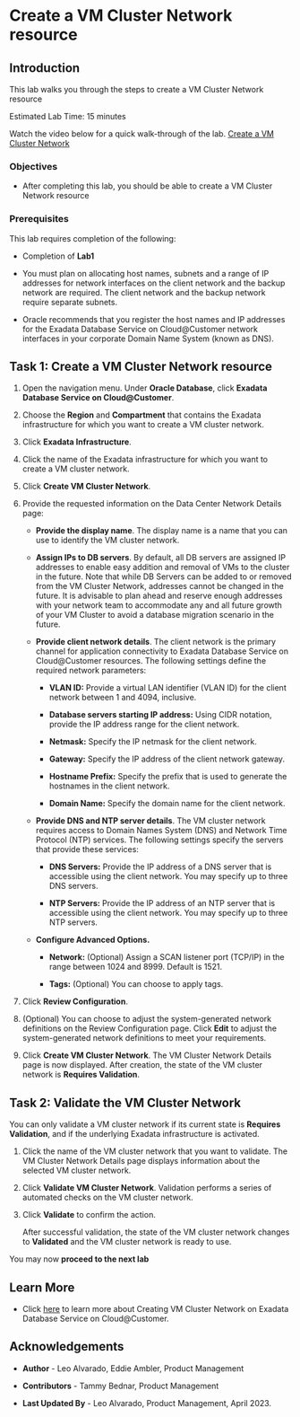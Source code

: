 
# Create a VM Cluster Network resource


## Introduction

This lab walks you through the steps to create a VM Cluster Network resource

Estimated Lab Time: 15 minutes

Watch the video below for a quick walk-through of the lab.
[Create a VM Cluster Network](youtube:5gaKF1ewyRg)




### Objectives

-   After completing this lab, you should be able to create a VM Cluster Network resource


### Prerequisites

This lab requires completion of the following:

* Completion of **Lab1**

* You must plan on allocating host names, subnets and a range of IP addresses for network interfaces on the client network and the backup network are required. The client network and the backup network require separate subnets.

* Oracle recommends that you register the host names and IP addresses for the Exadata Database Service on Cloud@Customer network interfaces in your corporate Domain Name System (known as DNS).



## Task 1: Create a VM Cluster Network resource

1. Open the navigation menu. Under **Oracle Database**, click **Exadata Database Service on Cloud@Customer**.

2. Choose the **Region** and **Compartment** that contains the Exadata infrastructure for which you want to create a VM cluster network.

3. Click **Exadata Infrastructure**.

4. Click the name of the Exadata infrastructure for which you want to create a VM cluster network.

5. Click **Create VM Cluster Network**.

6. Provide the requested information on the Data Center Network Details page:

    * **Provide the display name**. The display name is a name that you can use to identify the VM cluster network.

    * **Assign IPs to DB servers**. By default, all DB servers are assigned IP addresses to enable easy addition and removal of VMs to the cluster in the future. Note that while DB Servers can be added to or removed from the VM Cluster Network, addresses cannot be changed in the future. It is advisable to plan ahead and reserve enough addresses with your network team to accommodate any and all future growth of your VM Cluster to avoid a database migration scenario in the future.

    * **Provide client network details**. The client network is the primary channel for application connectivity to Exadata Database Service on Cloud@Customer resources. The following settings define the required network parameters:

        * **VLAN ID:** Provide a virtual LAN identifier (VLAN ID) for the client network between 1 and 4094, inclusive.

        * **Database servers starting IP address:** Using CIDR notation, provide the IP address range for the client network.

        * **Netmask:** Specify the IP netmask for the client network.

        * **Gateway:** Specify the IP address of the client network gateway.

        * **Hostname Prefix:** Specify the prefix that is used to generate the hostnames in the client network.

        * **Domain Name:** Specify the domain name for the client network.

    * **Provide DNS and NTP server details**. The VM cluster network requires access to Domain Names System (DNS) and Network Time Protocol (NTP) services. The following settings specify the servers that provide these services:

        * **DNS Servers:** Provide the IP address of a DNS server that is accessible using the client network. You may specify up to three DNS servers.

        * **NTP Servers:** Provide the IP address of an NTP server that is accessible using the client network. You may specify up to three NTP servers.

    * **Configure Advanced Options.**

        * **Network:** (Optional) Assign a SCAN listener port (TCP/IP) in the range between 1024 and 8999. Default is 1521.

        * **Tags:** (Optional) You can choose to apply tags.

7. Click **Review Configuration**.

8. (Optional) You can choose to adjust the system-generated network definitions on the Review Configuration page. Click **Edit** to adjust the system-generated network definitions to meet your requirements.

9. Click **Create VM Cluster Network**. The VM Cluster Network Details page is now displayed. After creation, the state of the VM cluster network is **Requires Validation**.


## Task 2: Validate the VM Cluster Network

You can only validate a VM cluster network if its current state is **Requires Validation**, and if the underlying Exadata infrastructure is activated.

1. Click the name of the VM cluster network that you want to validate. The VM Cluster Network Details page displays information about the selected VM cluster network.

2. Click **Validate VM Cluster Network**. Validation performs a series of automated checks on the VM cluster network.

3. Click **Validate** to confirm the action.

    After successful validation, the state of the VM cluster network changes to **Validated** and the VM cluster network is ready to use.


You may now **proceed to the next lab**



## Learn More

* Click [here](https://docs.public.oneportal.content.oci.oraclecloud.com/en-us/iaas/exadata/doc/ecc-setting-up-the-network.html) to learn more about Creating VM Cluster Network on Exadata Database Service on Cloud@Customer.

## Acknowledgements

* **Author** - Leo Alvarado, Eddie Ambler, Product Management

* **Contributors** - Tammy Bednar, Product Management

* **Last Updated By** - Leo Alvarado, Product Management, April 2023.

